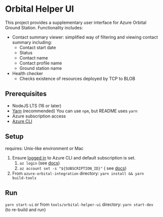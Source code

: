 # Orbital Helper UI

This project provides a supplementary user interface for Azure Orbital Ground Station. Functionality includes:

-   Contact summary viewer: simplified way of filtering and viewing contact summary including:
    -   Contact start date
    -   Status
    -   Contact name
    -   Contact profile name
    -   Ground station name
-   Health checker
    -   Checks existence of resources deployed by TCP to BLOB

## Prerequisites

-   NodeJS LTS (16 or later)
-   [Yarn](https://classic.yarnpkg.com/lang/en/docs/install/#mac-stable) (recommended) You can use `npm`, but README
    uses `yarn`
-   Azure subscription access
-   [Azure CLI](https://docs.microsoft.com/en-us/cli/azure/install-azure-cli)

## Setup

requires: Unix-like environment or Mac

1. Ensure [logged in](https://docs.microsoft.com/en-us/cli/azure/authenticate-azure-cli) to Azure CLI and default
   subscription is set.
    1. `az login` (see [docs](https://docs.microsoft.com/en-us/cli/azure/authenticate-azure-cli))
    2. `az account set -s "${SUBSCRIPTION_ID}"` (
       see [docs](https://docs.microsoft.com/en-us/cli/azure/manage-azure-subscriptions-azure-cli#change-the-active-subscription))
2. From `azure-orbital-integration` directory: `yarn install && yarn build-tools`

## Run

`yarn start-ui` or from `tools/orbital-helper-ui` directory: `yarn start-dev` (to re-build and run)
